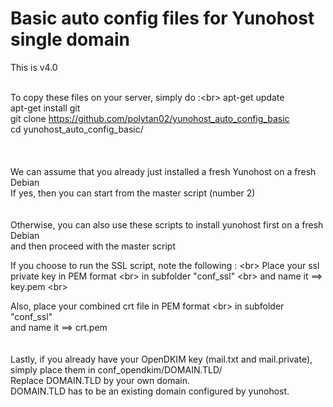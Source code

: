 # Basic auto config files for Yunohost single domain


This is v4.0<br>
<br>


To copy these files on your server, simply do :<br\>
apt-get update<br>
apt-get install git<br>
git clone https://github.com/polytan02/yunohost_auto_config_basic <br>
cd yunohost_auto_config_basic/<br>
<br>
<br>
<br>
We can assume that you already just installed a fresh Yunohost on a fresh Debian<br>
If yes, then you can start from the master script (number 2)<br>
<br>
<br>
Otherwise, you can also use these scripts to install yunohost first on a fresh Debian<br>
and then proceed with the master script<br>


If you choose to run the SSL script, note the following : <br\>
Place your ssl private key in PEM format <br\>
in subfolder "conf_ssl"  <br\>
and name it ==> key.pem <br\>

Also, place your combined crt file in PEM format   <br\>
in subfolder "conf_ssl"  <br>
and name it ==> crt.pem <br>
<br>
<br>
Lastly, if you already have your OpenDKIM key (mail.txt and mail.private), simply place them in conf_opendkim/DOMAIN.TLD/ <br>
Replace DOMAIN.TLD by your own domain. <br>
DOMAIN.TLD has to be an existing domain configured by yunohost.<br>
